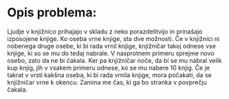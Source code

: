 # Opis problema: 
Ljudje v knjižnico prihajajo v skladu z neko porazdelitvijo in prinašajo izposojene knjige. Ko oseba vrne knjige, sta dve možnosti. Če v knjižnici ni nobenega druge osebe, ki bi rada vrnil knjige, knjižničar takoj odnese vse knjige, ki so se mu do tedaj nabrale. V nasprotnem primeru sprejme novo osebo, zato da ne bi čakala. Ker pa knjižničar noče, da bi se mu nabral velik kup knjig, jih v vsakem primeru odnese, ko se mu nabere 10 knjig. Če je takrat v vrsti kakšna oseba, ki bi rada vrnila knjige, mora počakati, da se knjižničar vrne k okencu. Zanima me čas, ki ga bo stranka v povprečju čakala.
